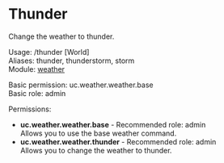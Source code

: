 Thunder
====
Change the weather to thunder.

Usage: /thunder [World]<br>
Aliases: thunder, thunderstorm, storm<br>
Module: [weather](../modules/weather.md)<br>

Basic permission: uc.weather.weather.base<br>
Basic role: admin<br>

Permissions: <br>
* **uc.weather.weather.base** - Recommended role: admin<br>Allows you to use the base weather command.
* **uc.weather.weather.thunder** - Recommended role: admin<br>Allows you to change the weather to thunder.
